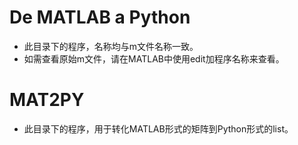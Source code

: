 # De MATLAB a Python
- 此目录下的程序，名称均与m文件名称一致。
- 如需查看原始m文件，请在MATLAB中使用edit加程序名称来查看。
# MAT2PY
- 此目录下的程序，用于转化MATLAB形式的矩阵到Python形式的list。